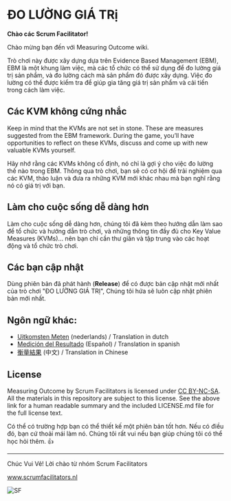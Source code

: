 # ĐO LƯỜNG GIÁ TRị

**Chào các Scrum Facilitator!**

Chào mừng bạn đến với Measuring Outcome wiki.

Trò chơi này được xây dựng dựa trên Evidence Based Management (EBM), EBM là một khung làm việc, mà các tổ chức có thể sử dụng để đo lường giá trị sản phẩm, và đo lường cách mà sản phẩm đó được xây dựng. Việc đo lường có thể được kiểm tra để giúp gia tăng giá trị sản phẩm và cải tiến trong cách làm việc.

## Các KVM không cứng nhắc

Keep in mind that the KVMs are not set in stone. These are measures suggested from the EBM framework. During the game, you’ll have opportunities to reflect on these KVMs, discuss and come up with new valuable KVMs yourself. 

Hãy nhớ rằng các KVMs không cố định, nó chỉ là gợi ý cho việc đo lường thế nào trong EBM. Thông qua trò chơi, bạn sẽ có cơ hội để trải nghiệm qua các KVM, thảo luận và đưa ra những KVM mới khác nhau mà bạn nghĩ rằng nó có giá trị với bạn.

## Làm cho cuộc sống dễ dàng hơn

Làm cho cuộc sống dễ dàng hơn, chúng tôi đã kèm theo hướng dẫn làm sao để tổ chức và hướng dẫn trò chơi, và những thông tin đầy đủ cho Key Value Measures (KVMs)... nên bạn chỉ cần thư giãn và tập trung vào các hoạt động và tổ chức trò chơi.

## Các bạn cập nhật

Dùng phiên bản đã phát hành (**Release**) để có được bản cập nhật mới nhất của trò chơi "ĐO LƯỜNG GIÁ TRỊ", Chúng tôi hứa sẽ luôn cập nhật phiên bản mới nhất.

## Ngôn ngữ khác:

- [Uitkomsten Meten](https://github.com/ScrumFacilitators/measuringoutcome-nl/releases/latest) (nederlands) / Translation in dutch
- [Medición del Resultado](https://github.com/ScrumFacilitators/measuringoutcome-es/releases/latest) (Español) / Translation in spanish
- [衡量結果](https://github.com/ScrumFacilitators/measuringoutcome-cht/releases/latest) (中文) / Translation in Chinese

## License

Measuring Outcome by Scrum Facilitators is licensed under [CC BY-NC-SA](https://creativecommons.org/licenses/by-nc-sa/4.0/). All the materials in this repository are subject to this license. See the above link for a human readable summary and the included LICENSE.md file for the full license text.

Có thể có trường hợp bạn có thể thiết kế một phiên bản tốt hơn. Nếu có điều đó, bạn cứ thoải mái làm nó. Chúng tôi rất vui nếu bạn giúp chúng tôi có thể học hỏi thêm. 👍 

***

Chúc Vui Vẻ!
Lời chào từ nhóm Scrum Facilitators

www.scrumfacilitators.nl

![SF](https://www.scrumfacilitators.nl/wp-content/uploads/2020/04/cropped-SCRUMFACILITATOR_Mesa-de-trabajo-1-150x150-1-1.png)

